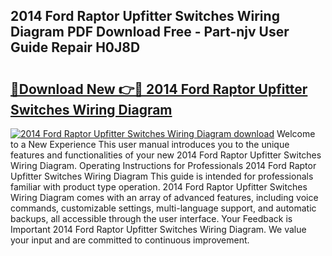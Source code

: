 ## 2014 Ford Raptor Upfitter Switches Wiring Diagram PDF Download Free - Part-njv User Guide Repair H0J8D

# <h2><a href="http://dfmzdj.blite.top/?on=2014+Ford+Raptor+Upfitter+Switches+Wiring+Diagram">🔗Download New 👉🔴 2014 Ford Raptor Upfitter Switches Wiring Diagram</a></h2>

[![2014 Ford Raptor Upfitter Switches Wiring Diagram download](https://i.imgur.com/lujVjoI.png)](http://dfmzdj.blite.top/?on=2014+Ford+Raptor+Upfitter+Switches+Wiring+Diagram)
Welcome to a New Experience This user manual introduces you to the unique features and functionalities of your new 2014 Ford Raptor Upfitter Switches Wiring Diagram. Operating Instructions for Professionals 2014 Ford Raptor Upfitter Switches Wiring Diagram This guide is intended for professionals familiar with product type operation. 2014 Ford Raptor Upfitter Switches Wiring Diagram comes with an array of advanced features, including voice commands, customizable settings, multi-language support, and automatic backups, all accessible through the user interface. Your Feedback is Important 2014 Ford Raptor Upfitter Switches Wiring Diagram. We value your input and are committed to continuous improvement.
